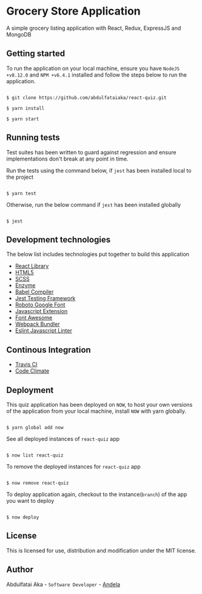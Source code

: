 # Grocery Store Application
A simple grocery listing application with React, Redux, ExpressJS and MongoDB

## Getting started

To run the application on your local machine, ensure you have `NodeJS +v8.12.0` and `NPM +v6.4.1` installed and follow the steps below to run the application.
```console

$ git clone https://github.com/abdulfataiaka/react-quiz.git

$ yarn install

$ yarn start

```

## Running tests

Test suites has been written to guard against regression and ensure implementations don't break at any point in time.

Run the tests using the command below, if `jest` has been installed local to the project
```console

$ yarn test

```

Otherwise, run the below command if `jest` has been installed globally
```console

$ jest

```

## Development technologies

The below list includes technologies put together to build this application
- [React Library](https://reactjs.org/docs/)
- [HTML5](https://developer.mozilla.org/en-US/docs/Web/Guide/HTML/HTML5/)
- [SCSS](https://sass-lang.com/)
- [Enzyme](http://airbnb.io/enzyme/)
- [Babel Compiler](https://babeljs.io/docs/)
- [Jest Testing Framework](https://jestjs.io/)
- [Roboto Google Font](https://fonts.google.com/specimen/Roboto?selection.family=Roboto:100,300,400,500,700)
- [Javascript Extension](https://reactjs.org/docs/introducing-jsx.html)
- [Font Awesome](https://fontawesome.com/icons)
- [Webpack Bundler](https://webpack.js.org/)
- [Eslint Javascript Linter](https://eslint.org/)

## Continous Integration
- [Travis CI](https://travis-ci.org/abdulfataiaka/react-quiz)
- [Code Climate](https://codeclimate.com/)

## Deployment

This quiz application has been deployed on `NOW`, to host your own versions of the application from your local machine, install `NOW` with yarn globally.
```console

$ yarn global add now

```

See all deployed instances of `react-quiz` app
```console

$ now list react-quiz

```

To remove the deployed instances for `react-quiz` app
```console

$ now remove react-quiz

```

To deploy application again, checkout to the instance(`branch`) of the app you want to deploy
```console

$ now deploy

```

## License
This is licensed for use, distribution and modification under the MIT license.

## Author

Abdulfatai Aka - `Software Developer` - [Andela](https://andela.com)
